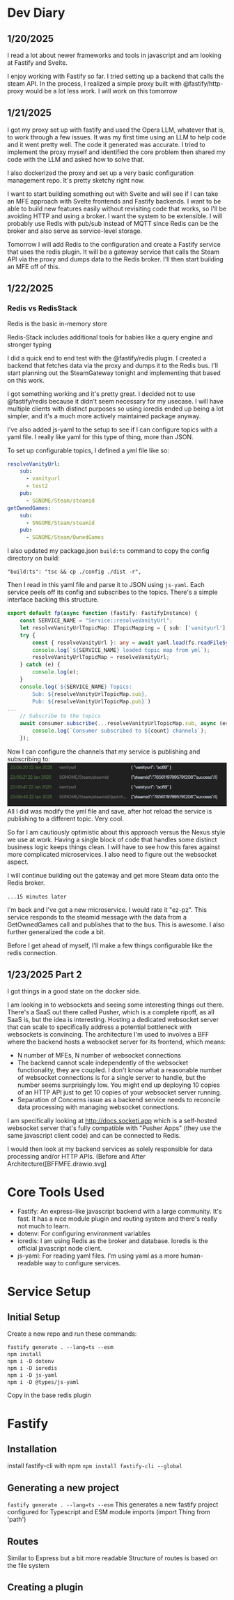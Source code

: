 # Dev Diary

## 1/20/2025
I read a lot about newer frameworks and tools in javascript and am looking at Fastify and Svelte.

I enjoy working with Fastify so far. I tried setting up a backend that calls the steam API. In the process, I realized a simple proxy built with @fastify/http-proxy would be a lot less work. I will work on this tomorrow

## 1/21/2025
I got my proxy set up with fastify and used the Opera LLM, whatever that is, to work through a few issues. It was my first time using an LLM to help code and it went pretty well. The code it generated was accurate. I tried to implement the proxy myself and identified the core problem then shared my code with the LLM and asked how to solve that.

I also dockerized the proxy and set up a very basic configuration management repo. It's pretty sketchy right now.

I want to start building something out with Svelte and will see if I can take an MFE approach with Svelte frontends and Fastify backends. I want to be able to build new features easily without revisiting code that works, so I'll be avoiding HTTP and using a broker. I want the system to be extensible. I will probably use Redis with pub/sub instead of MQTT since Redis can be the broker and also serve as service-level storage.

Tomorrow I will add Redis to the configuration and create a Fastify service that uses the redis plugin. It will be a gateway service that calls the Steam API via the proxy and dumps data to the Redis broker. I'll then start building an MFE off of this.

## 1/22/2025
### Redis vs RedisStack
Redis is the basic in-memory store

Redis-Stack includes additional tools for babies like a query engine and stronger typing

I did a quick end to end test with the @fastify/redis plugin. I created a backend that fetches data via the proxy and dumps it to the Redis bus. I'll start planning out the SteamGateway tonight and implementing that based on this work.

I got something working and it's pretty great. I decided not to use @fastify/redis because it didn't seem necessary for my usecase. I will have multiple clients with distinct purposes so using ioredis ended up being a lot simpler, and it's a much more actively maintained package anyway.

I've also added js-yaml to the setup to see if I can configure topics with a yaml file. I really like yaml for this type of thing, more than JSON.

To set up configurable topics, I defined a yml file like so:
```yml
resolveVanityUrl:
    sub:
      - vanityurl
      - test2
    pub:
      - SGNOME/Steam/steamid
getOwnedGames:
    sub:
      - SNGOME/Steam/steamid
    pub:
      - SGNOME/Steam/OwnedGames
```

I also updated my package.json `build:ts` command to copy the config directory on build:
```
"build:ts": "tsc && cp ./config ./dist -r",
```
Then I read in this yaml file and parse it to JSON using `js-yaml`. Each service peels off its config and subscribes to the topics. There's a simple interface backing this structure.
```ts
export default fp(async function (fastify: FastifyInstance) {
    const SERVICE_NAME = "Service::resolveVanityUrl";
    let resolveVanityUrlTopicMap: ITopicMapping = { sub: ['vanityurl'], pub: ['steamid'] } as ITopicMapping;
    try {
        const { resolveVanityUrl }: any = await yaml.load(fs.readFileSync('./config/topic-map.yml', 'utf8'));
        console.log(`${SERVICE_NAME} loaded topic map from yml`);
        resolveVanityUrlTopicMap = resolveVanityUrl;
    } catch (e) {
        console.log(e);
    }
    console.log(`${SERVICE_NAME} Topics:
        Sub: ${resolveVanityUrlTopicMap.sub},
        Pub: ${resolveVanityUrlTopicMap.pub}`)
...
    // Subscribe to the topics
    await consumer.subscribe(...resolveVanityUrlTopicMap.sub, async (err, count) => {
        console.log(`Consumer subscribed to ${count} channels`);
    });
```

Now I can configure the channels that my service is publishing and subscribing to:
![alt text](image.png)
All I did was modify the yml file and save, after hot reload the service is publishing to a different topic. Very cool.

So far I am cautiously optimistic about this approach versus the Nexus style we use at work. Having a single block of code that handles some distinct business logic keeps things clean. I will have to see how this fares against more complicated microservices. I also need to figure out the websocket aspect.

I will continue building out the gateway and get more Steam data onto the Redis broker.

`...15 minutes later`

I'm back and I've got a new microservice. I would rate it "ez-pz". This service responds to the steamid message with the data from a GetOwnedGames call and publishes that to the bus. This is awesome. I also further generalized the code a bit.

Before I get ahead of myself, I'll make a few things configurable like the redis connection.

## 1/23/2025 Part 2
I got things in a good state on the docker side.

I am looking in to websockets and seeing some interesting things out there. There's a SaaS out there called Pusher, which is a complete ripoff, as all SaaS is, but the idea is interesting. Hosting a dedicated websocket server that can scale to specifically address a potential bottleneck with websockets is convincing. The architecture I'm used to involves a BFF where the backend hosts a websocket server for its frontend, which means:
- N number of MFEs, N number of websocket connections
- The backend cannot scale independently of the websocket functionality, they are coupled. I don't know what a reasonable number of websocket connections is for a single server to handle, but the number seems surprisingly low. You might end up deploying 10 copies of an HTTP API just to get 10 copies of your websocket server running.
- Separation of Concerns issue as a backend service needs to reconcile data processing with managing websocket connections.

I am specifically looking at http://docs.socketi.app which is a self-hosted websocket server that's fully compatible with "Pusher Apps" (they use the same javascript client code) and can be connected to Redis.

I would then look at my backend services as solely responsible for data processing and/or HTTP APIs.
(Before and After Architecture([BFFMFE.drawio.svg]



# Core Tools Used
- Fastify: An express-like javascript backend with a large community. It's fast. It has a nice module plugin and routing system and there's really not much to learn.
- dotenv: For configuring environment variables
- ioredis: I am using Redis as the broker and database. Ioredis is the official javascript node client.
- js-yaml: For reading yaml files. I'm using yaml as a more human-readable way to configure services.

# Service Setup

## Initial Setup
Create a new repo and run these commands:
```
fastify generate . --lang=ts --esm
npm install
npm i -D dotenv
npm i -D ioredis
npm i -D js-yaml
npm i -D @types/js-yaml
```
Copy in the base redis plugin


# Fastify

## Installation
install fastify-cli with npm
`npm install fastify-cli --global`

## Generating a new project
`fastify generate . --lang=ts --esm`
This generates a new fastify project configured for Typescript and ESM module imports (import Thing from 'path')

## Routes
Similar to Express but a bit more readable
Structure of routes is based on the file system


## Creating a plugin
